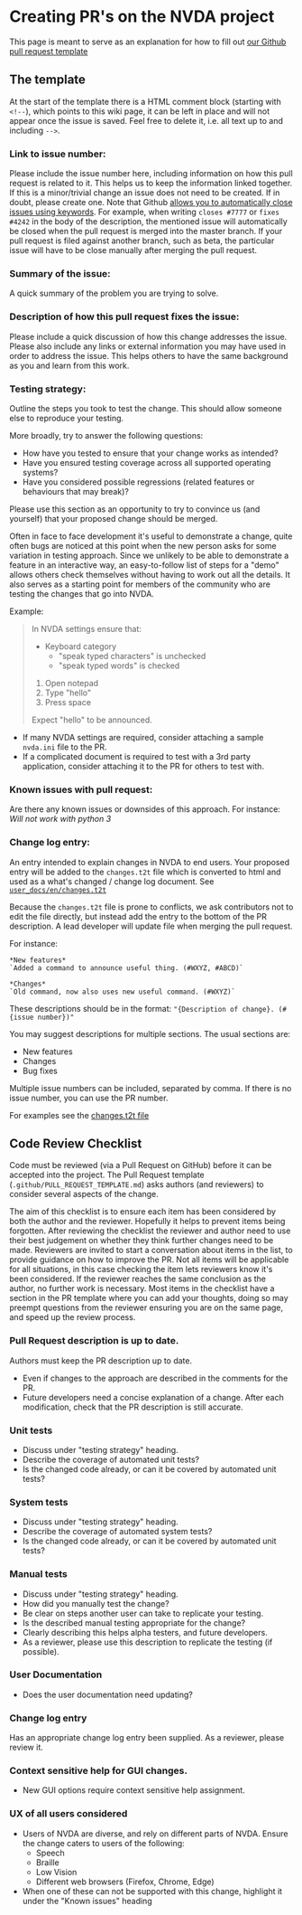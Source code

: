 # Creating PR's on the NVDA project

This page is meant to serve as an explanation for how to fill out [our Github pull request template](https://github.com/nvaccess/nvda/blob/master/.github/PULL_REQUEST_TEMPLATE.md)

## The template
At the start of the template there is a HTML comment block (starting with `<!--`),
which points to this wiki page, it can be left in place and will not appear once the issue is saved.
Feel free to delete it, i.e. all text up to and including `-->`.

### Link to issue number:
Please include the issue number here, including information on how this pull request is related to 
it.
This helps us to keep the information linked together.
If this is a minor/trivial change an issue does not need to be created.
If in doubt, please create one.
Note that Github 
[allows you to automatically close issues using keywords](https://help.github.com/en/articles/closing-issues-using-keywords).
For example, when writing `closes #7777` or `fixes #4242` in the body of the description,
the mentioned issue will automatically be closed when the pull request is merged into the master
branch.
If your pull request is filed against another branch, such as beta, the particular issue will have
to be close manually after merging the pull request.

### Summary of the issue:
A quick summary of the problem you are trying to solve.

### Description of how this pull request fixes the issue:
Please include a quick discussion of how this change addresses the issue.
Please also include any links or external information you may have used in order to address the
issue.
This helps others to have the same background as you and learn from this work.

### Testing strategy:
Outline the steps you took to test the change.
This should allow someone else to reproduce your testing.

More broadly, try to answer the following questions:
- How have you tested to ensure that your change works as intended?
- Have you ensured testing coverage across all supported operating systems?
- Have you considered possible regressions (related features or behaviours that may break)?

Please use this section as an opportunity to try to convince us (and yourself) that your proposed 
change should be merged. 

Often in face to face development it's useful to demonstrate a change, quite often bugs are noticed
at this point when the new person asks for some variation in testing approach.
Since we unlikely to be able to demonstrate a feature in an interactive way, an easy-to-follow list
of steps for a "demo" allows others check themselves without having to work out all the details.
It also serves as a starting point for members of the community who are testing the changes that go
into NVDA.

Example:
> In NVDA settings ensure that:
> - Keyboard category
>   - "speak typed characters" is unchecked
>   - "speak typed words" is checked
>
> 1. Open notepad
> 2. Type "hello"
> 3. Press space
>
> Expect "hello" to be announced.

- If many NVDA settings are required, consider attaching a sample `nvda.ini` file to the PR.
- If a complicated document is required to test with a 3rd party application, consider attaching it
  to the PR for others to test with.

### Known issues with pull request:
Are there any known issues or downsides of this approach.
For instance: _Will not work with python 3_

### Change log entry:
An entry intended to explain changes in NVDA to end users.
Your proposed entry will be added to the `changes.t2t` file which is converted to html and used as a
what's changed / change log document.
See 
[`user_docs/en/changes.t2t`](https://github.com/nvaccess/nvda/blob/master/user_docs/en/changes.t2t)

Because the `changes.t2t` file is prone to conflicts, we ask contributors not to edit the file directly, but instead add the entry to the bottom of the PR description.
A lead developer will update file when merging the pull request.

For instance:
```
*New features*
`Added a command to announce useful thing. (#WXYZ, #ABCD)`

*Changes*
`Old command, now also uses new useful command. (#WXYZ)`
```

These descriptions should be in the format: `"{Description of change}. (#{issue number})"`

You may suggest descriptions for multiple sections.
The usual sections are:
 
* New features
* Changes
* Bug fixes

Multiple issue numbers can be included, separated by comma.
If there is no issue number, you can use the PR number.

For examples see the
[changes.t2t file](https://github.com/nvaccess/nvda/blob/master/user_docs/en/changes.t2t)

## Code Review Checklist

Code must be reviewed (via a Pull Request on GitHub) before it can be accepted into the project.
The Pull Request template (``.github/PULL_REQUEST_TEMPLATE.md``) asks authors (and reviewers) to
consider several aspects of the change.

The aim of this checklist is to ensure each item has been considered by both the author and the
reviewer.
Hopefully it helps to prevent items being forgotten.
After reviewing the checklist the reviewer and author need to use their best judgement on whether
they think further changes need to be made.
Reviewers are invited to start a conversation about items in the list, to provide guidance on how to
improve the PR.
Not all items will be applicable for all situations, in this case checking the item lets reviewers
know it's been considered.
If the reviewer reaches the same conclusion as the author, no further work is necessary.
Most items in the checklist have a section in the PR template where you can add your thoughts, doing
so may preempt questions from the reviewer ensuring you are on the same page, and speed up the
review process.

### Pull Request description is up to date.
Authors must keep the PR description up to date.
- Even if changes to the approach are described in the comments for the PR.
- Future developers need a concise explanation of a change.
After each modification, check that the PR description is still accurate.

### Unit tests
- Discuss under "testing strategy" heading.
- Describe the coverage of automated unit tests?
- Is the changed code already, or can it be covered by automated unit tests?

### System tests
- Discuss under "testing strategy" heading.
- Describe the coverage of automated system tests?
- Is the changed code already, or can it be covered by automated unit tests?

### Manual tests
- Discuss under "testing strategy" heading. 
- How did you manually test the change?
- Be clear on steps another user can take to replicate your testing.
- Is the described manual testing appropriate for the change?
- Clearly describing this helps alpha testers, and future developers.
- As a reviewer, please use this description to replicate the testing (if possible).

### User Documentation
- Does the user documentation need updating?

### Change log entry
Has an appropriate change log entry been supplied.
As a reviewer, please review it.

### Context sensitive help for GUI changes.
- New GUI options require context sensitive help assignment.

### UX of all users considered
- Users of NVDA are diverse, and rely on different parts of NVDA.
  Ensure the change caters to users of the following:
  - Speech
  - Braille
  - Low Vision
  - Different web browsers (Firefox, Chrome, Edge)
- When one of these can not be supported with this change,
  highlight it under the "Known issues" heading
